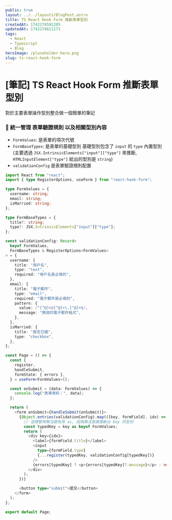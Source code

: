 ```yaml
---
public: true
layout: ../../layouts/BlogPost.astro
title: TS React Hook Form 推斷表單型別
createdAt: 1742278591205
updatedAt: 1742278611171
tags:
  - React
  - Typescript
  - Blog
heroImage: /placeholder-hero.png
slug: ts-react-hook-form
---
```

# [筆記] TS React Hook Form 推斷表單型別

對於主要表單操作型別整合做一個簡單的筆記

### 🌋 統一管理 表單驗證規則 以及相關型別內容

- `FormValues`: 是表單的項次代號
- `FormBaseTypes`: 是表單的基礎型別
  基礎型別包含了 `input` 的 `type` 內置型別 (主要透過 `JSX.IntrinsicElements["input"]["type"]` 來推斷, `HTMLInputElement["type"]` 給出的型別是 `string`)
- `validationConfig` 是表單驗證規則配置

```typescript
import React from "react";
import { type RegisterOptions, useForm } from "react-hook-form";

type FormValues = {
  username: string;
  email: string;
  isMarried: string;
};

type FormBaseTypes = {
  title?: string;
  type?: JSX.IntrinsicElements["input"]["type"];
};

const validationConfig: Record<
  keyof FormValues,
  FormBaseTypes & RegisterOptions<FormValues>
> = {
  username: {
    title: "用戶名",
    type: "text",
    required: "用戶名是必填的",
  },
  email: {
    title: "電子郵件",
    type: "email",
    required: "電子郵件是必填的",
    pattern: {
      value: /^[^@]+@[^@]+\.[^@]+$/,
      message: "無效的電子郵件格式",
    },
  },
  isMarried: {
    title: "是否已婚",
    type: "checkbox",
  },
};

const Page = () => {
  const {
    register,
    handleSubmit,
    formState: { errors },
  } = useForm<FormValues>();

  const onSubmit = (data: FormValues) => {
    console.log("表單資料：", data);
  };

  return (
    <form onSubmit={handleSubmit(onSubmit)}>
      {Object.entries(validationConfig).map(([key, formField], idx) => {
        // 這裡暫時無法避免用 as, 因為無法直接推斷出 key 的型別
        const typedKey = key as keyof FormValues;
        return (
          <div key={idx}>
            <label>{formField.title}</label>
            <input
              type={formField.type}
              {...register(typedKey, validationConfig[typedKey])}
            />
            {errors[typedKey] ? <p>{errors[typedKey]?.message}</p> : null}
          </div>
        );
      })}

      <button type="submit">提交</button>
    </form>
  );
};

export default Page;
```